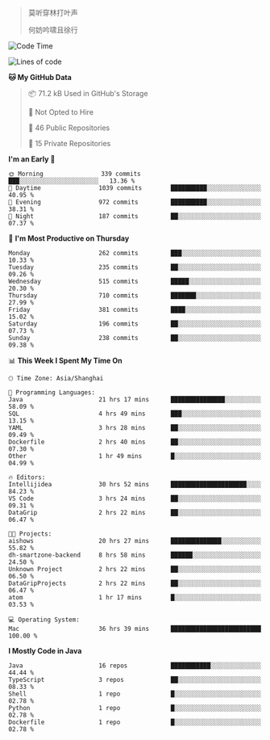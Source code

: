 > 莫听穿林打叶声
> 
> 何妨吟啸且徐行

<!-- ![Github Stats](https://github-readme-stats.vercel.app/api?username=catch6&count_private=true&show_icons=true&theme=gruvbox) -->

<!-- ![Top Langs](https://github-readme-stats.vercel.app/api/top-langs/?username=catch6&layout=compact) -->

<!--START_SECTION:waka-->
![Code Time](http://img.shields.io/badge/Code%20Time-1%2C028%20hrs%2025%20mins-blue)

![Lines of code](https://img.shields.io/badge/From%20Hello%20World%20I%27ve%20Written-9.3%20million%20lines%20of%20code-blue)

**🐱 My GitHub Data** 

> 📦 71.2 kB Used in GitHub's Storage 
 > 
> 🚫 Not Opted to Hire
 > 
> 📜 46 Public Repositories 
 > 
> 🔑 15 Private Repositories 
 > 
**I'm an Early 🐤** 

```text
🌞 Morning                339 commits         ███░░░░░░░░░░░░░░░░░░░░░░   13.36 % 
🌆 Daytime                1039 commits        ██████████░░░░░░░░░░░░░░░   40.95 % 
🌃 Evening                972 commits         ██████████░░░░░░░░░░░░░░░   38.31 % 
🌙 Night                  187 commits         ██░░░░░░░░░░░░░░░░░░░░░░░   07.37 % 
```
📅 **I'm Most Productive on Thursday** 

```text
Monday                   262 commits         ███░░░░░░░░░░░░░░░░░░░░░░   10.33 % 
Tuesday                  235 commits         ██░░░░░░░░░░░░░░░░░░░░░░░   09.26 % 
Wednesday                515 commits         █████░░░░░░░░░░░░░░░░░░░░   20.30 % 
Thursday                 710 commits         ███████░░░░░░░░░░░░░░░░░░   27.99 % 
Friday                   381 commits         ████░░░░░░░░░░░░░░░░░░░░░   15.02 % 
Saturday                 196 commits         ██░░░░░░░░░░░░░░░░░░░░░░░   07.73 % 
Sunday                   238 commits         ██░░░░░░░░░░░░░░░░░░░░░░░   09.38 % 
```


📊 **This Week I Spent My Time On** 

```text
🕑︎ Time Zone: Asia/Shanghai

💬 Programming Languages: 
Java                     21 hrs 17 mins      ███████████████░░░░░░░░░░   58.09 % 
SQL                      4 hrs 49 mins       ███░░░░░░░░░░░░░░░░░░░░░░   13.15 % 
YAML                     3 hrs 28 mins       ██░░░░░░░░░░░░░░░░░░░░░░░   09.49 % 
Dockerfile               2 hrs 40 mins       ██░░░░░░░░░░░░░░░░░░░░░░░   07.30 % 
Other                    1 hr 49 mins        █░░░░░░░░░░░░░░░░░░░░░░░░   04.99 % 

🔥 Editors: 
Intellijidea             30 hrs 52 mins      █████████████████████░░░░   84.23 % 
VS Code                  3 hrs 24 mins       ██░░░░░░░░░░░░░░░░░░░░░░░   09.31 % 
DataGrip                 2 hrs 22 mins       ██░░░░░░░░░░░░░░░░░░░░░░░   06.47 % 

🐱‍💻 Projects: 
aishows                  20 hrs 27 mins      ██████████████░░░░░░░░░░░   55.82 % 
dh-smartzone-backend     8 hrs 58 mins       ██████░░░░░░░░░░░░░░░░░░░   24.50 % 
Unknown Project          2 hrs 22 mins       ██░░░░░░░░░░░░░░░░░░░░░░░   06.50 % 
DataGripProjects         2 hrs 22 mins       ██░░░░░░░░░░░░░░░░░░░░░░░   06.47 % 
atom                     1 hr 17 mins        █░░░░░░░░░░░░░░░░░░░░░░░░   03.53 % 

💻 Operating System: 
Mac                      36 hrs 39 mins      █████████████████████████   100.00 % 
```

**I Mostly Code in Java** 

```text
Java                     16 repos            ███████████░░░░░░░░░░░░░░   44.44 % 
TypeScript               3 repos             ██░░░░░░░░░░░░░░░░░░░░░░░   08.33 % 
Shell                    1 repo              █░░░░░░░░░░░░░░░░░░░░░░░░   02.78 % 
Python                   1 repo              █░░░░░░░░░░░░░░░░░░░░░░░░   02.78 % 
Dockerfile               1 repo              █░░░░░░░░░░░░░░░░░░░░░░░░   02.78 % 
```




<!--END_SECTION:waka-->
